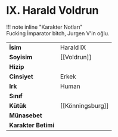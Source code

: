 # IX. Harald Voldrun  
  
  
!!! note inline "Karakter Notları"  
	Fucking İmparator bitch, Jurgen V'in oğlu.  
  
  
<table><tr><td><b>İsim</b></td><td>Harald IX</td></tr>  
<tr><td><b>Soyisim</b></td><td>[[Voldrun]]</td></tr>  
<tr><td><b>Hizip</b></td><td></td></tr>  
<tr><td><b>Cinsiyet</b></td><td>Erkek</td></tr>  
<tr><td><b>Irk</b></td><td>Human</td></tr>  
<tr><td><b>Sınıf</b></td><td></td></tr>  
<tr><td><b>Kütük</b></td><td>[[Könningsburg]]</td></tr>  
<tr><td><b>Münasebet</b></td><td></td></tr>  
<tr><td><b>Karakter Betimi</b></td><td></td></tr>  
</table>